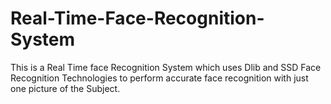 # Real-Time-Face-Recognition-System
This is a Real Time face Recognition System which uses Dlib and SSD Face Recognition Technologies to perform accurate face recognition with just one picture of the Subject.
